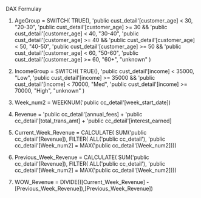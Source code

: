 DAX Formulay

1. AgeGroup = SWITCH(
    TRUE(),
     'public cust_detail'[customer_age] < 30, "20-30",
     'public cust_detail'[customer_age] >= 30 && 'public cust_detail'[customer_age] < 40, "30-40",
     'public cust_detail'[customer_age] >= 40 && 'public cust_detail'[customer_age] < 50, "40-50",
     'public cust_detail'[customer_age] >= 50 && 'public cust_detail'[customer_age] < 60, "50-60",
     'public cust_detail'[customer_age] >= 60, "60+",
     "unknown"
)

2. IncomeGroup = SWITCH(
    TRUE(),
    'public cust_detail'[income] < 35000, "Low",
    'public cust_detail'[income] >= 35000 && 'public cust_detail'[income] < 70000, "Med",
    'public cust_detail'[income] >= 70000, "High",
    "unknown"
)

3. Week_num2 = WEEKNUM('public cc_detail'[week_start_date]) 

4. Revenue = 'public cc_detail'[annual_fees] + 'public cc_detail'[total_trans_amt] + 'public cc_detail'[interest_earned]

5. Current_Week_Revenue = CALCULATE(
     SUM('public cc_detail'[Revenue]),
     FILTER(
        ALL('public cc_detail'),
        'public cc_detail'[Week_num2] = MAX('public cc_detail'[Week_num2])))

6. Previous_Week_Revenue = CALCULATE(
     SUM('public cc_detail'[Revenue]),
     FILTER(
        ALL('public cc_detail'),
        'public cc_detail'[Week_num2] = MAX('public cc_detail'[Week_num2])))

7. WOW_Revenue = DIVIDE(([Current_Week_Revenue] - [Previous_Week_Revenue]),[Previous_Week_Revenue]) 
